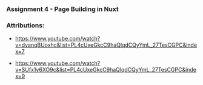 ### Assignment 4 - Page Building in Nuxt

### Attributions:

- https://www.youtube.com/watch?v=dvanqBUoxhc&list=PL4cUxeGkcC9haQlqdCQyYmL_27TesCGPC&index=7

- https://www.youtube.com/watch?v=SUfx1y6XO9c&list=PL4cUxeGkcC9haQlqdCQyYmL_27TesCGPC&index=9
